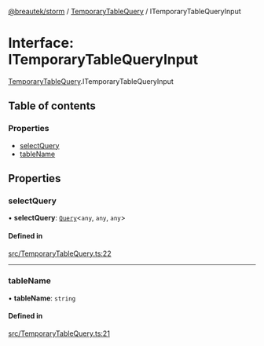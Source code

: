 [@breautek/storm](../README.md) / [TemporaryTableQuery](../modules/TemporaryTableQuery.md) / ITemporaryTableQueryInput

# Interface: ITemporaryTableQueryInput

[TemporaryTableQuery](../modules/TemporaryTableQuery.md).ITemporaryTableQueryInput

## Table of contents

### Properties

- [selectQuery](TemporaryTableQuery.ITemporaryTableQueryInput.md#selectquery)
- [tableName](TemporaryTableQuery.ITemporaryTableQueryInput.md#tablename)

## Properties

### selectQuery

• **selectQuery**: [`Query`](../classes/Query.Query-1.md)<`any`, `any`, `any`\>

#### Defined in

[src/TemporaryTableQuery.ts:22](https://github.com/breautek/storm/blob/57f151c/src/TemporaryTableQuery.ts#L22)

___

### tableName

• **tableName**: `string`

#### Defined in

[src/TemporaryTableQuery.ts:21](https://github.com/breautek/storm/blob/57f151c/src/TemporaryTableQuery.ts#L21)
